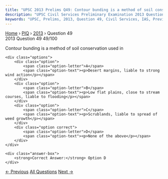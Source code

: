 ```yaml
---
title: "UPSC 2013 Prelims Q49: Contour bunding is a method of soil conservation used in"
description: "UPSC Civil Services Preliminary Examination 2013 Question 49 with options and answer"
keywords: "UPSC, Prelims, 2013, Question 49, Civil Services, IAS, Previous Year Questions"
---
```


<nav class="breadcrumb">
    <a href="../../">Home</a>
    <span>›</span>
    <a href="../">PIQ</a>
    <span>›</span>
    <a href="./">2013</a>
    <span>›</span>
    <span>Question 49</span>
</nav>

<div class="question-header">
    <div class="question-meta">
        <span class="year-badge">2013</span>
        <span class="question-number">Question 49</span>
        <span class="progress">49/100</span>
    </div>
    <div class="progress-bar">
        <div class="progress-fill" style="width: 49.0%"></div>
    </div>
</div>

<div class="question-content">
    <div class="question-text">
        <p>Contour bunding is a method of soil conservation used in</p>
    </div>
    
    <div class="options">
        <div class="option">
            <span class="option-letter">A</span>
            <span class="option-text"><p>Desert margins, liable to strong wind action</p></span>
        </div>
        <div class="option">
            <span class="option-letter">B</span>
            <span class="option-text"><p>Low flat plains, close to stream courses, liable to flooding</p></span>
        </div>
        <div class="option">
            <span class="option-letter">C</span>
            <span class="option-text"><p>Scrublands, liable to spread of weed growth</p></span>
        </div>
        <div class="option correct">
            <span class="option-letter">D</span>
            <span class="option-text"><p>None of the above</p></span>
        </div>
    </div>

    <div class="answer-box">
        <strong>Correct Answer:</strong> Option D
    </div>
</div>

<div class="question-nav">
    <a href="../q048-which-one-of-the-following-is-the-correct-sequence/" class="nav-btn prev">← Previous</a>
    <a href="../" class="nav-btn center">All Questions</a>
    <a href="../q050-the-government-enacted-the-panchayat-extension-of/" class="nav-btn next">Next →</a>
</div>
